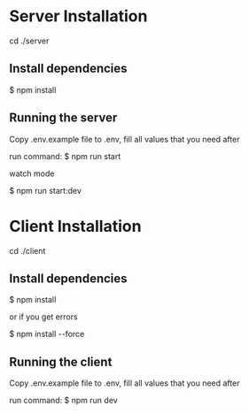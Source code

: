 # Server Installation

cd ./server

## Install dependencies

$ npm install

## Running the server

Copy .env.example file to .env, fill all values that you need after

run command:
$ npm run start

watch mode

$ npm run start:dev




# Client Installation

cd ./client

## Install dependencies

$ npm install

or if you get errors

$ npm install --force

## Running the client

Copy .env.example file to .env, fill all values that you need after

run command:
$ npm run dev

